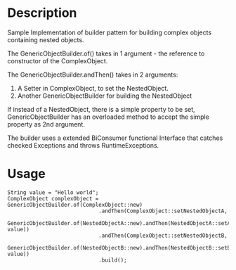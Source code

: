 # Description
Sample Implementation of builder pattern for building complex objects containing nested objects. 

The GenericObjectBuilder.of() takes in 1 argument - the reference to constructor of the ComplexObject.

The GenericObjectBuilder.andThen() takes in 2 arguments:
  1. A Setter in ComplexObject, to set the NestedObject.
  2. Another GenericObjectBuilder for building the NestedObject

If instead of a NestedObject, there is a simple property to be set, GenericObjectBuilder has an overloaded method to accept the simple property as 2nd argument.

The builder uses a extended BiConsumer functional Interface that catches checked Exceptions and throws RuntimeExceptions.

# Usage

```
String value = "Hello world";
ComplexObject complexObject = GenericObjectBuilder.of(ComplexObject::new)
                             .andThen(ComplexObject::setNestedObjectA,
                                      GenericObjectBuilder.of(NestedObjectA::new).andThen(NestedObjectA::setA, value))
                             .andThen(ComplexObject::setNestedObjectB,
                                     GenericObjectBuilder.of(NestedObjectB::new).andThen(NestedObjectB::setB, value))
                             .build();
```                           
                           
                        
                
